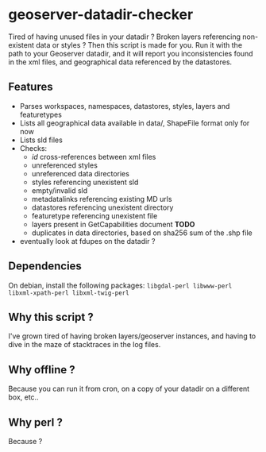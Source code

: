 # geoserver-datadir-checker

Tired of having unused files in your datadir ? Broken layers referencing non-existent data or styles ?
Then this script is made for you. Run it with the path to your Geoserver datadir, and it will report
you inconsistencies found in the xml files, and geographical data referenced by the datastores.

## Features

 * Parses workspaces, namespaces, datastores, styles, layers and featuretypes
 * Lists all geographical data available in data/, ShapeFile format only for now
 * Lists sld files
 * Checks:
   * *id* cross-references between xml files
   * unreferenced styles
   * unreferenced data directories
   * styles referencing unexistent sld
   * empty/invalid sld
   * metadatalinks referencing existing MD urls
   * datastores referencing unexistent directory
   * featuretype referencing unexistent file
   * layers present in GetCapabilities document **TODO**
   * duplicates in data directories, based on sha256 sum of the .shp file
 * eventually look at fdupes on the datadir ?

## Dependencies

On debian, install the following packages: `libgdal-perl libwww-perl libxml-xpath-perl libxml-twig-perl`

## Why this script ?

I've grown tired of having broken layers/geoserver instances, and having to dive in the
maze of stacktraces in the log files.

## Why offline ?

Because you can run it from cron, on a copy of your datadir on a different box, etc..

## Why perl ?

Because ?
